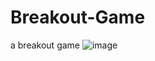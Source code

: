 # Breakout-Game
a breakout game
![image](https://github.com/user-attachments/assets/d7953d3d-04e4-4f14-bd7f-69f7ae889da1)
